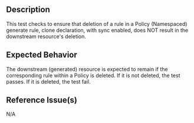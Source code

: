 ## Description

This test checks to ensure that deletion of a rule in a Policy (Namespaced) generate rule, clone declaration, with sync enabled, does NOT result in the downstream resource's deletion.

## Expected Behavior

The downstream (generated) resource is expected to remain if the corresponding rule within a Policy is deleted. If it is not deleted, the test passes. If it is deleted, the test fail.

## Reference Issue(s)

N/A
